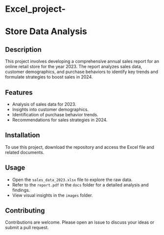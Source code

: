 # Excel_project-
# Store Data Analysis

## Description
This project involves developing a comprehensive annual sales report for an online retail store for the year 2023. The report analyzes sales data, customer demographics, and purchase behaviors to identify key trends and formulate strategies to boost sales in 2024.

## Features
- Analysis of sales data for 2023.
- Insights into customer demographics.
- Identification of purchase behavior trends.
- Recommendations for sales strategies in 2024.

## Installation
To use this project, download the repository and access the Excel file and related documents.

## Usage
- Open the `sales_data_2023.xlsx` file to explore the raw data.
- Refer to the `report.pdf` in the `docs` folder for a detailed analysis and findings.
- View visual insights in the `images` folder.


## Contributing
Contributions are welcome. Please open an issue to discuss your ideas or submit a pull request.

